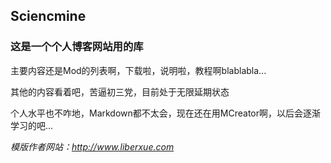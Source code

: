 ## Sciencmine

### 这是一个个人博客网站用的库

主要内容还是Mod的列表啊，下载啦，说明啦，教程啊blablabla...

其他的内容看着吧，苦逼初三党，目前处于无限延期状态

个人水平也不咋地，Markdown都不太会，现在还在用MCreator啊，以后会逐渐学习的吧...

*模版作者网站：http://www.liberxue.com*
